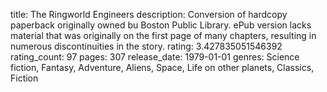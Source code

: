 title: The Ringworld Engineers
description: Conversion of hardcopy paperback originally owned bu Boston Public Library. ePub version lacks material that was originally on the first page of many chapters, resulting in numerous discontinuities in the story.
rating: 3.427835051546392
rating_count: 97
pages: 307
release_date: 1979-01-01
genres: Science fiction, Fantasy, Adventure, Aliens, Space, Life on other planets, Classics, Fiction